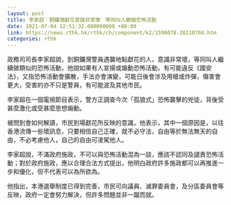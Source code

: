 ```yaml
---
layout: post
title: 李家超：銅鑼灣獻花意識非常壞　等同叫人繼續恐怖活動
date: 2021-07-04 12:51:32.000000000 +08:00
link: https://news.rthk.hk/rthk/ch/component/k2/1599078-20210704.htm
categories: rthk
---
```


政務司司長李家超說，到銅鑼灣警員遇襲地點獻花的人，意識非常壞，等同叫人繼續做類似的恐怖活動，他說如果有人宣揚或煽動恐怖活動，有可能違反《國安法》，又指恐怖活動會擴散，手法亦會演變，可能日後會涉及用槍或炸彈，傷害會更大，受害的亦不只是警員，有可能波及其他市民。

李家超在一個電視節目表示，警方正調查今次「孤狼式」恐怖襲擊的兇徒，背後受甚麼激化或受甚麼思想煽動。

被問到會如何解讀，市民到場獻花所反映的意識，他表示，其中一個原因是，以往香港流傳一些壞訊息，只要相信自己正確，就不必守法，自由等於無法無天的自由，不必考慮他人，自己的自由可凌駕他人。

李家超說，不滿政府施政，不可以與恐怖活動混為一談，應該不認同及譴責恐怖活動；對於政府施政，應以合理合法方式提出，他明白政府許多施政都可以再推進一步和優化，但不代表可以為所欲為。

他指出，本港選舉制度已得到完善，市民可向議員、滅罪委員會，及分區委員會等反映，政府一定會努力解決，但許多問題並非一蹴而就。
